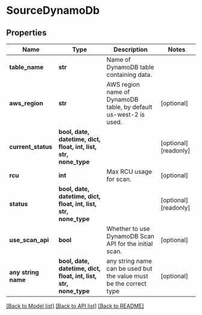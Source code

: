 # SourceDynamoDb


## Properties
Name | Type | Description | Notes
------------ | ------------- | ------------- | -------------
**table_name** | **str** | Name of DynamoDB table containing data. | 
**aws_region** | **str** | AWS region name of DynamoDB table, by default us-west-2 is used. | [optional] 
**current_status** | **bool, date, datetime, dict, float, int, list, str, none_type** |  | [optional] [readonly] 
**rcu** | **int** | Max RCU usage for scan. | [optional] 
**status** | **bool, date, datetime, dict, float, int, list, str, none_type** |  | [optional] [readonly] 
**use_scan_api** | **bool** | Whether to use DynamoDB Scan API for the initial scan. | [optional] 
**any string name** | **bool, date, datetime, dict, float, int, list, str, none_type** | any string name can be used but the value must be the correct type | [optional]

[[Back to Model list]](../README.md#documentation-for-models) [[Back to API list]](../README.md#documentation-for-api-endpoints) [[Back to README]](../README.md)


